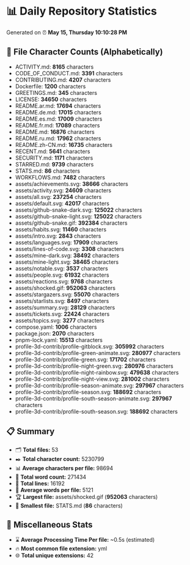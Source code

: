# 📊 Daily Repository Statistics
Generated on ⏰ **May 15, Thursday 10:10:28 PM**

## 📂 File Character Counts (Alphabetically)
- ACTIVITY.md: **8165** characters
- CODE_OF_CONDUCT.md: **3391** characters
- CONTRIBUTING.md: **4207** characters
- Dockerfile: **1200** characters
- GREETINGS.md: **345** characters
- LICENSE: **34650** characters
- README.ar.md: **17694** characters
- README.de.md: **17015** characters
- README.es.md: **17009** characters
- README.fr.md: **17089** characters
- README.md: **16876** characters
- README.ru.md: **17962** characters
- README.zh-CN.md: **16735** characters
- RECENT.md: **5641** characters
- SECURITY.md: **1171** characters
- STARRED.md: **9739** characters
- STATS.md: **86** characters
- WORKFLOWS.md: **7482** characters
- assets/achievements.svg: **38666** characters
- assets/activity.svg: **24609** characters
- assets/all.svg: **237254** characters
- assets/default.svg: **42017** characters
- assets/github-snake-dark.svg: **125022** characters
- assets/github-snake-light.svg: **125022** characters
- assets/github-snake.gif: **392384** characters
- assets/habits.svg: **11460** characters
- assets/intro.svg: **2843** characters
- assets/languages.svg: **17909** characters
- assets/lines-of-code.svg: **3308** characters
- assets/mine-dark.svg: **38492** characters
- assets/mine-light.svg: **38465** characters
- assets/notable.svg: **3537** characters
- assets/people.svg: **61932** characters
- assets/reactions.svg: **9768** characters
- assets/shocked.gif: **952063** characters
- assets/stargazers.svg: **55070** characters
- assets/starlists.svg: **8497** characters
- assets/summary.svg: **28129** characters
- assets/tickets.svg: **22424** characters
- assets/topics.svg: **3277** characters
- compose.yaml: **1006** characters
- package.json: **2070** characters
- pnpm-lock.yaml: **15513** characters
- profile-3d-contrib/profile-gitblock.svg: **305992** characters
- profile-3d-contrib/profile-green-animate.svg: **280977** characters
- profile-3d-contrib/profile-green.svg: **171702** characters
- profile-3d-contrib/profile-night-green.svg: **280976** characters
- profile-3d-contrib/profile-night-rainbow.svg: **479638** characters
- profile-3d-contrib/profile-night-view.svg: **281002** characters
- profile-3d-contrib/profile-season-animate.svg: **297967** characters
- profile-3d-contrib/profile-season.svg: **188692** characters
- profile-3d-contrib/profile-south-season-animate.svg: **297967** characters
- profile-3d-contrib/profile-south-season.svg: **188692** characters

## 📋 Summary
- 🗂️ **Total files:** 53
- ✒️ **Total character count:** 5230799
- 📊 **Average characters per file:** 98694
- 📝 **Total word count:** 271434
- 🧾 **Total lines:** 16192
- 📐 **Average words per file:** 5121
- 🏆 **Largest file:** assets/shocked.gif (**952063** characters)
- 🥉 **Smallest file:** STATS.md (**86** characters)

## 🌟 Miscellaneous Stats
- ⌛ **Average Processing Time Per file:** ~0.5s (estimated)
- 🔥 **Most common file extension:** yml
- 🌐 **Total unique extensions:** 42
